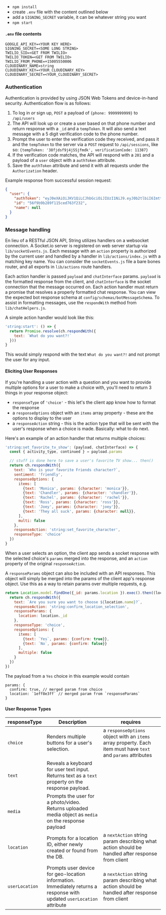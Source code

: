 * `npm install`
* create `.env` file with the content outlined below
* add a `SIGNING_SECRET` variable, it can be whatever string you want
* `npm start`

#### `.env` file contents
```
GOOGLE_API_KEY=<YOUR KEY HERE>
SIGNING_SECRET=<SOME LONG STRING>
TWILIO_SID=<GET FROM TWILIO>
TWILIO_TOKEN=<GET FROM TWILIO>
TWILIO_FROM_PHONE=+15005550006
CLOUDINARY_NAME=string
CLOUDINARY_KEY=<YOUR_CLOUDINARY_KEY>
CLOUDINARY_SECRET=<YOUR_CLOUDINARY_SECRET>
```

### Authentication
Authentication is provided by using JSON Web Tokens and device-in-hand security. Authentication flow is as follows:

1. To log in _or_ sign up, `POST` a payload of `{phone: 9999999999}` to `/api/users`
2. The API will look up or create a user based on that phone number and return response with a `_id` and a `tempToken`. It will also send a text message with a 5 digit verification code to the phone number.
3. Prompt the user to enter the verification code they received, and pass it and the `tempToken` to the server via a `POST` request to `/api/sessions`, like so: `{tempToken: '38fjdsf9j4jSSjfmdk', verificationCode: 11387}`
4. If the verification code matches, the API will respond with a `201` and a payload of a `user` object with a `authToken` attribute.
5. Save the `authToken` attribute and send it with all requests under the `Authorization` header.

Example response from successful session request:

```json
{
  "user": {
    "authToken": "eyJ0eXAiOiJKV1QiLCJhbGciOiJIUzI1NiJ9.eyJ0b2tlbiI6ImttdTN0WEg3WDhnOVg1dVQiLCJ1c2VySWQiOiI1NmY5YjliMjg5ZjExNWNlZDc2M2YyMzIiLCJpYXQiOjE0NTkyMDY1Nzh9.W0XqueUgZAqsA6A6vrduGU0gpfip-aVAuus9FaNIS8c",
    "id": "56f9b9b289f115ced763f232",
    "name": null
  }
}
```

### Message handling
En lieu of a RESTful JSON API, String utilizes handlers on a websocket connection. A Socket.io server is registered on web server startup via `lib/socketEvents.js`. Each message with an `action` property is authorized by the current user and handled by a handler in `lib/actions/index.js` with a matching key name. You can consider the `socketEvents.js` file a bare bones router, and all exports in `lib/actions` route handlers.

Each action handler is passed `payload` and `chatInterface` params. `payload` is the formatted response from the client, and `chatInterface` is the socket connection that the message occurred on. Each action handler must return a promise that resolves a properly formatted chat response. You can view the expected bot response schema at `config/schemas/botMessageSchema`. To assist in formatting messages, use the `respondWith` method from `lib/chatHelpers.js`.

A simple action handler would look like this:

```js
'string:start': () => {
  return Promise.resolve(ch.respondWith({
    text: `What do you want?!`
  }))
}
```

This would simply respond with the text `What do you want?!` and not prompt the user for any input.

#### Eliciting User Responses

If you're handling a user action with a question and you want to provide multiple options for a user to make a choice with, you'll need to return 3 things in your response object:

* `responseType` of  `'choice'` - this let's the client app know how to format the response
* a `responseOptions` object with an `items` array property - these are the options to display to the user
* a `responseAction` string - this is the action type that will be sent with the user's response when a choice is made. Basically: what to do next.

Here's an example of an action handler that returns multiple choices:

```js
'string:set_favorite_tv_show': (payload, chatInterface) => {
  const { activity_type, continued } = payload.params

  // stuff is done here to save a user's favorite TV show... then()  
  return ch.respondWith({
    text: `Who is your favorite Friends character?`,
    sentiment: 'friendly',
    responseOptions: {
      items: [
        {text: 'Monica', params: {character: 'monica'}},
        {text: 'Chandler', params: {character: 'chandler'}},
        {text: 'Rachel', params: {character: 'rachel'}},
        {text: 'Ross', params: {character: 'ross'}},
        {text: 'Joey', params: {character: 'joey'}},
        {text: 'They all suck', params: {character: null}},
      ],
      multi: false
    },
    responseAction: 'string:set_favorite_character',
    responseType: 'choice'
  })
}
```

When a user selects an option, the client app sends a socket response with the selected choice's `params` merged into the response, and an `action` property of the original `responseAction`.

A `responseParams` object can also be included with an API responses. This object will simply be merged into the params of the client app's response object. Use this as a way to retain params over multiple requests, e.g.

```js
return Location.model.findOne({_id: params.location }).exec().then((location) => {
  return ch.respondWith({
    text: `Are you sure you want to choose ${location.name}?`,
    responseAction: 'string:confirm_location_selection',
    responseParams: {
      location: location._id
    },
    responseType: 'choice',
    responseOptions: {
      items: [
        {text: `Yes`, params: {confirm: true}},
        {text: `No`, params: {confirm: false}}
      ],
      multiple: false
    }
  })
})
```

The payload from a `Yes` choice in this example would contain
```
params: {
  confirm: true, // merged param from choice
  location: `1eff8e3ff` // merged param from `responseParams`
}
```

#### User Response Types

| responseType   | Description                                                                                                             | requires                                                                                                      |
|----------------|-------------------------------------------------------------------------------------------------------------------------|---------------------------------------------------------------------------------------------------------------|
| `choice`       | Renders multiple buttons for a user's selection.                                                                        | a `responseOptions` object with an `items` array property. Each item must have `text` and `params` attributes |
| `text`         | Reveals a keyboard for user text input. Returns text as a `text` property on the response payload.                      |                                                                                                               |
| `media`        | Prompts the user for a photo/video. Returns uploaded media object as `media` on the response payload                    |                                                                                                               |
| `location`     | Prompts for a location ID, either newly created or found from the DB.                                                   | a `nextAction` string param describing what action should be handled after response from client               |
| `userLocation` | Prompts user device for geo-location information. Immediately returns a response with updated `userLocation` attribute  | a `nextAction` string param describing what action should be handled after response from client               |
